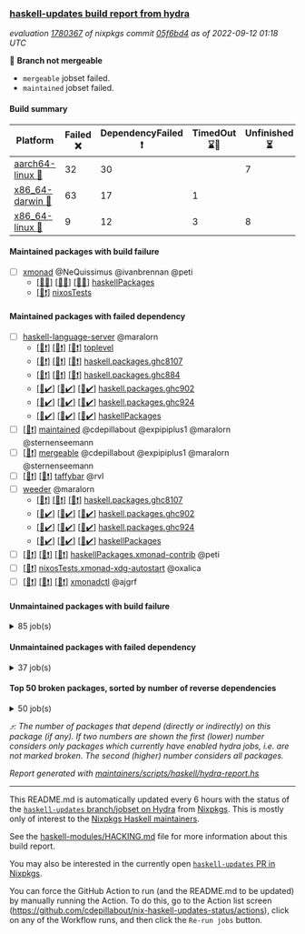 ### [haskell-updates build report from hydra](https://hydra.nixos.org/jobset/nixpkgs/haskell-updates)
*evaluation [1780367](https://hydra.nixos.org/eval/1780367) of nixpkgs commit [05f6bd4](https://github.com/NixOS/nixpkgs/commits/05f6bd4f6ce35018996c168b75aa3b6451fd792b) as of 2022-09-12 01:18 UTC*

:red_circle: **Branch not mergeable**
  * `mergeable` jobset failed.
  * `maintained` jobset failed.

#### Build summary

 | Platform | Failed :x: | DependencyFailed :heavy_exclamation_mark: | TimedOut :hourglass::no_entry_sign: | Unfinished :hourglass_flowing_sand: | Success :heavy_check_mark: | 
 | --- | --- | --- | --- | --- | --- | 
 | [aarch64-linux :iphone:](https://hydra.nixos.org/eval/1780367?filter=.aarch64-linux) | 32 | 30 |  | 7 | 6614 | 
 | [x86_64-darwin :apple:](https://hydra.nixos.org/eval/1780367?filter=.x86_64-darwin) | 63 | 17 | 1 |  | 6546 | 
 | [x86_64-linux :penguin:](https://hydra.nixos.org/eval/1780367?filter=.x86_64-linux) | 9 | 12 | 3 | 8 | 6695 | 
#### Maintained packages with build failure
- [ ] [xmonad](https://hydra.nixos.org/eval/1780367?filter=xmonad) @NeQuissimus @ivanbrennan @peti
  - [[:iphone::x:]](https://hydra.nixos.org/build/190082638) [[:apple::x:]](https://hydra.nixos.org/build/190084996) [[:penguin::x:]](https://hydra.nixos.org/build/190081828) [haskellPackages](https://hydra.nixos.org/eval/1780367?filter=haskellPackages.xmonad)
  -   [[:penguin::heavy_exclamation_mark:]](https://hydra.nixos.org/build/190085918) [nixosTests](https://hydra.nixos.org/eval/1780367?filter=nixosTests.xmonad)
#### Maintained packages with failed dependency
- [ ] [haskell-language-server](https://hydra.nixos.org/eval/1780367?filter=haskell-language-server) @maralorn
  - [[:iphone::heavy_exclamation_mark:]](https://hydra.nixos.org/build/190083227) [[:apple::heavy_exclamation_mark:]](https://hydra.nixos.org/build/190085943) [[:penguin::heavy_exclamation_mark:]](https://hydra.nixos.org/build/190084971) [toplevel](https://hydra.nixos.org/eval/1780367?filter=haskell-language-server)
  - [[:iphone::heavy_exclamation_mark:]](https://hydra.nixos.org/build/190080606) [[:apple::heavy_exclamation_mark:]](https://hydra.nixos.org/build/190081268) [[:penguin::heavy_exclamation_mark:]](https://hydra.nixos.org/build/190085640) [haskell.packages.ghc8107](https://hydra.nixos.org/eval/1780367?filter=haskell.packages.ghc8107.haskell-language-server)
  - [[:iphone::heavy_exclamation_mark:]](https://hydra.nixos.org/build/190081619) [[:apple::heavy_exclamation_mark:]](https://hydra.nixos.org/build/190080902) [[:penguin::heavy_exclamation_mark:]](https://hydra.nixos.org/build/190082868) [haskell.packages.ghc884](https://hydra.nixos.org/eval/1780367?filter=haskell.packages.ghc884.haskell-language-server)
  - [[:iphone::heavy_check_mark:]](https://hydra.nixos.org/build/190084643) [[:apple::heavy_check_mark:]](https://hydra.nixos.org/build/190080729) [[:penguin::heavy_check_mark:]](https://hydra.nixos.org/build/190081106) [haskell.packages.ghc902](https://hydra.nixos.org/eval/1780367?filter=haskell.packages.ghc902.haskell-language-server)
  - [[:iphone::heavy_check_mark:]](https://hydra.nixos.org/build/190080887) [[:apple::heavy_check_mark:]](https://hydra.nixos.org/build/190080875) [[:penguin::heavy_check_mark:]](https://hydra.nixos.org/build/190080869) [haskell.packages.ghc924](https://hydra.nixos.org/eval/1780367?filter=haskell.packages.ghc924.haskell-language-server)
  - [[:iphone::heavy_check_mark:]](https://hydra.nixos.org/build/190085470) [[:apple::heavy_check_mark:]](https://hydra.nixos.org/build/190082529) [[:penguin::heavy_check_mark:]](https://hydra.nixos.org/build/190083067) [haskellPackages](https://hydra.nixos.org/eval/1780367?filter=haskellPackages.haskell-language-server)
- [ ] [[:penguin::heavy_exclamation_mark:]](https://hydra.nixos.org/build/190111404) [maintained](https://hydra.nixos.org/eval/1780367?filter=maintained) @cdepillabout @expipiplus1 @maralorn @sternenseemann
- [ ] [[:penguin::heavy_exclamation_mark:]](https://hydra.nixos.org/build/190083823) [mergeable](https://hydra.nixos.org/eval/1780367?filter=mergeable) @cdepillabout @expipiplus1 @maralorn @sternenseemann
- [ ] [[:iphone::heavy_exclamation_mark:]](https://hydra.nixos.org/build/190082345) [[:penguin::heavy_exclamation_mark:]](https://hydra.nixos.org/build/190084068) [taffybar](https://hydra.nixos.org/eval/1780367?filter=taffybar) @rvl
- [ ] [weeder](https://hydra.nixos.org/eval/1780367?filter=weeder) @maralorn
  - [[:iphone::heavy_exclamation_mark:]](https://hydra.nixos.org/build/190082565) [[:apple::heavy_exclamation_mark:]](https://hydra.nixos.org/build/190083134) [[:penguin::heavy_exclamation_mark:]](https://hydra.nixos.org/build/190083742) [haskell.packages.ghc8107](https://hydra.nixos.org/eval/1780367?filter=haskell.packages.ghc8107.weeder)
  - [[:iphone::heavy_check_mark:]](https://hydra.nixos.org/build/190084287) [[:apple::heavy_check_mark:]](https://hydra.nixos.org/build/190082610) [[:penguin::heavy_check_mark:]](https://hydra.nixos.org/build/190085357) [haskell.packages.ghc902](https://hydra.nixos.org/eval/1780367?filter=haskell.packages.ghc902.weeder)
  - [[:iphone::heavy_check_mark:]](https://hydra.nixos.org/build/190081041) [[:apple::heavy_check_mark:]](https://hydra.nixos.org/build/190085457) [[:penguin::heavy_check_mark:]](https://hydra.nixos.org/build/190082103) [haskell.packages.ghc924](https://hydra.nixos.org/eval/1780367?filter=haskell.packages.ghc924.weeder)
  - [[:iphone::heavy_check_mark:]](https://hydra.nixos.org/build/190082929) [[:apple::heavy_check_mark:]](https://hydra.nixos.org/build/190083728) [[:penguin::heavy_check_mark:]](https://hydra.nixos.org/build/190085271) [haskellPackages](https://hydra.nixos.org/eval/1780367?filter=haskellPackages.weeder)
- [ ] [[:iphone::heavy_exclamation_mark:]](https://hydra.nixos.org/build/190081455) [[:apple::heavy_exclamation_mark:]](https://hydra.nixos.org/build/190083629) [[:penguin::heavy_exclamation_mark:]](https://hydra.nixos.org/build/190081873) [haskellPackages.xmonad-contrib](https://hydra.nixos.org/eval/1780367?filter=haskellPackages.xmonad-contrib) @peti
- [ ] [[:penguin::heavy_exclamation_mark:]](https://hydra.nixos.org/build/190082747) [nixosTests.xmonad-xdg-autostart](https://hydra.nixos.org/eval/1780367?filter=nixosTests.xmonad-xdg-autostart) @oxalica
- [ ] [[:iphone::heavy_exclamation_mark:]](https://hydra.nixos.org/build/190082986) [[:apple::heavy_exclamation_mark:]](https://hydra.nixos.org/build/190080622) [[:penguin::heavy_exclamation_mark:]](https://hydra.nixos.org/build/190085599) [xmonadctl](https://hydra.nixos.org/eval/1780367?filter=xmonadctl) @ajgrf
#### Unmaintained packages with build failure
<details><summary>85 job(s) </summary>

- [ ] [[:iphone::heavy_check_mark:]](https://hydra.nixos.org/build/188530859) [[:apple::x:]](https://hydra.nixos.org/build/188521739) [[:penguin::heavy_check_mark:]](https://hydra.nixos.org/build/188527609) [haskellPackages.di-core](https://hydra.nixos.org/eval/1780367?filter=haskellPackages.di-core)  :arrow_heading_up: 8 | 11
- [ ] [[:iphone::x:]](https://hydra.nixos.org/build/188962563) [[:apple::heavy_check_mark:]](https://hydra.nixos.org/build/188964356) [[:penguin::heavy_check_mark:]](https://hydra.nixos.org/build/188962864) [haskellPackages.OrderedBits](https://hydra.nixos.org/eval/1780367?filter=haskellPackages.OrderedBits)  :arrow_heading_up: 5 | 36
- [ ] [[:iphone::x:]](https://hydra.nixos.org/build/190085631) [[:apple::heavy_check_mark:]](https://hydra.nixos.org/build/190085789) [[:penguin::heavy_check_mark:]](https://hydra.nixos.org/build/190084299) [haskellPackages.hw-json-simd](https://hydra.nixos.org/eval/1780367?filter=haskellPackages.hw-json-simd)  :arrow_heading_up: 4 | 8
- [ ] [[:iphone::x:]](https://hydra.nixos.org/build/190085317) [[:apple::heavy_check_mark:]](https://hydra.nixos.org/build/190084761) [[:penguin::heavy_check_mark:]](https://hydra.nixos.org/build/190084472) [haskellPackages.hw-simd](https://hydra.nixos.org/eval/1780367?filter=haskellPackages.hw-simd)  :arrow_heading_up: 4 | 8
- [ ] [[:iphone::x:]](https://hydra.nixos.org/build/188523049) [[:apple::heavy_check_mark:]](https://hydra.nixos.org/build/188522389) [[:penguin::heavy_check_mark:]](https://hydra.nixos.org/build/188523927) [haskellPackages.long-double](https://hydra.nixos.org/eval/1780367?filter=haskellPackages.long-double)  :arrow_heading_up: 2 | 2
- [ ] [[:iphone::x:]](https://hydra.nixos.org/build/188960783) [[:apple::heavy_check_mark:]](https://hydra.nixos.org/build/188961265) [[:penguin::heavy_check_mark:]](https://hydra.nixos.org/build/188960973) [haskellPackages.quic](https://hydra.nixos.org/eval/1780367?filter=haskellPackages.quic)  :arrow_heading_up: 2 | 2
- [ ] [[:iphone::x:]](https://hydra.nixos.org/build/188527672) [[:apple::heavy_check_mark:]](https://hydra.nixos.org/build/188520903) [[:penguin::heavy_check_mark:]](https://hydra.nixos.org/build/188514085) [haskellPackages.freetype2](https://hydra.nixos.org/eval/1780367?filter=haskellPackages.freetype2)  :arrow_heading_up: 1 | 8
- [ ] [[:iphone::x:]](https://hydra.nixos.org/build/188523548) [[:apple::x:]](https://hydra.nixos.org/build/188518576) [[:penguin::heavy_check_mark:]](https://hydra.nixos.org/build/188529066) [haskellPackages.easytensor](https://hydra.nixos.org/eval/1780367?filter=haskellPackages.easytensor)  :arrow_heading_up: 1 | 1
- [ ] [[:iphone::x:]](https://hydra.nixos.org/build/188531074) [[:apple::heavy_check_mark:]](https://hydra.nixos.org/build/188524761) [[:penguin::heavy_check_mark:]](https://hydra.nixos.org/build/188516531) [haskellPackages.kazura-queue](https://hydra.nixos.org/eval/1780367?filter=haskellPackages.kazura-queue)  :arrow_heading_up: 1 | 1
- [ ] [[:iphone::x:]](https://hydra.nixos.org/build/188528592) [[:apple::heavy_check_mark:]](https://hydra.nixos.org/build/188525138) [[:penguin::heavy_check_mark:]](https://hydra.nixos.org/build/188527591) [haskellPackages.nlopt-haskell](https://hydra.nixos.org/eval/1780367?filter=haskellPackages.nlopt-haskell)  :arrow_heading_up: 1 | 1
- [ ] [[:iphone::heavy_check_mark:]](https://hydra.nixos.org/build/189652953) [[:apple::x:]](https://hydra.nixos.org/build/188522304) [[:penguin::heavy_check_mark:]](https://hydra.nixos.org/build/189653077) [haskellPackages.openal-ffi](https://hydra.nixos.org/eval/1780367?filter=haskellPackages.openal-ffi)  :arrow_heading_up: 1 | 1
- [ ] [[:iphone::x:]](https://hydra.nixos.org/build/188520063) [[:apple::heavy_check_mark:]](https://hydra.nixos.org/build/188520961) [[:penguin::heavy_check_mark:]](https://hydra.nixos.org/build/188517390) [haskellPackages.swisstable](https://hydra.nixos.org/eval/1780367?filter=haskellPackages.swisstable)  :arrow_heading_up: 1 | 1
- [ ] [[:iphone::x:]](https://hydra.nixos.org/build/188523030) [[:apple::heavy_check_mark:]](https://hydra.nixos.org/build/188525504) [[:penguin::heavy_check_mark:]](https://hydra.nixos.org/build/188522045) [haskellPackages.unicode-properties](https://hydra.nixos.org/eval/1780367?filter=haskellPackages.unicode-properties)  :arrow_heading_up: 1 | 1
- [ ] [[:iphone::x:]](https://hydra.nixos.org/build/188512508) [[:apple::heavy_check_mark:]](https://hydra.nixos.org/build/188528927) [[:penguin::heavy_check_mark:]](https://hydra.nixos.org/build/188526876) [haskellPackages.flatparse](https://hydra.nixos.org/eval/1780367?filter=haskellPackages.flatparse)  :arrow_heading_up: 0 | 14
- [ ] [[:iphone::heavy_check_mark:]](https://hydra.nixos.org/build/188523138) [[:apple::x:]](https://hydra.nixos.org/build/188521457) [[:penguin::heavy_check_mark:]](https://hydra.nixos.org/build/188516838) [haskellPackages.PyF](https://hydra.nixos.org/eval/1780367?filter=haskellPackages.PyF)  :arrow_heading_up: 0 | 4
- [ ] [[:iphone::heavy_check_mark:]](https://hydra.nixos.org/build/188520367) [[:apple::x:]](https://hydra.nixos.org/build/188526722) [[:penguin::heavy_check_mark:]](https://hydra.nixos.org/build/188517791) [haskellPackages.hmidi](https://hydra.nixos.org/eval/1780367?filter=haskellPackages.hmidi)  :arrow_heading_up: 0 | 4
- [ ] [[:iphone::heavy_check_mark:]](https://hydra.nixos.org/build/190082931) [[:apple::x:]](https://hydra.nixos.org/build/190080935) [[:penguin::heavy_check_mark:]](https://hydra.nixos.org/build/190083729) [haskellPackages.posix-socket](https://hydra.nixos.org/eval/1780367?filter=haskellPackages.posix-socket)  :arrow_heading_up: 0 | 2
- [ ] [[:iphone::heavy_check_mark:]](https://hydra.nixos.org/build/190082964) [[:apple::x:]](https://hydra.nixos.org/build/190081882) [[:penguin::heavy_check_mark:]](https://hydra.nixos.org/build/190084758) [haskellPackages.gi-gdkx11](https://hydra.nixos.org/eval/1780367?filter=haskellPackages.gi-gdkx11)  :arrow_heading_up: 0 | 1
- [ ] [[:iphone::heavy_check_mark:]](https://hydra.nixos.org/build/188519811) [[:apple::x:]](https://hydra.nixos.org/build/188517061) [[:penguin::heavy_check_mark:]](https://hydra.nixos.org/build/188528479) [haskellPackages.hamid](https://hydra.nixos.org/eval/1780367?filter=haskellPackages.hamid)  :arrow_heading_up: 0 | 1
- [ ] [[:iphone::heavy_check_mark:]](https://hydra.nixos.org/build/188523835) [[:apple::x:]](https://hydra.nixos.org/build/188519499) [[:penguin::heavy_check_mark:]](https://hydra.nixos.org/build/188515284) [haskellPackages.hmatrix-morpheus](https://hydra.nixos.org/eval/1780367?filter=haskellPackages.hmatrix-morpheus)  :arrow_heading_up: 0 | 1
- [ ] [[:iphone::heavy_check_mark:]](https://hydra.nixos.org/build/188524996) [[:apple::x:]](https://hydra.nixos.org/build/188516402) [[:penguin::heavy_check_mark:]](https://hydra.nixos.org/build/188520922) [haskellPackages.huckleberry](https://hydra.nixos.org/eval/1780367?filter=haskellPackages.huckleberry)  :arrow_heading_up: 0 | 1
- [ ] [[:iphone::x:]](https://hydra.nixos.org/build/188530753) [[:apple::heavy_check_mark:]](https://hydra.nixos.org/build/188520657) [[:penguin::heavy_check_mark:]](https://hydra.nixos.org/build/188523953) [haskellPackages.picosat](https://hydra.nixos.org/eval/1780367?filter=haskellPackages.picosat)  :arrow_heading_up: 0 | 1
- [ ] [[:iphone::heavy_check_mark:]](https://hydra.nixos.org/build/188521691) [[:apple::x:]](https://hydra.nixos.org/build/188522709) [[:penguin::heavy_check_mark:]](https://hydra.nixos.org/build/188512967) [haskellPackages.select](https://hydra.nixos.org/eval/1780367?filter=haskellPackages.select)  :arrow_heading_up: 0 | 1
- [ ] [[:iphone::heavy_check_mark:]](https://hydra.nixos.org/build/188515108) [[:apple::x:]](https://hydra.nixos.org/build/188515357) [[:penguin::heavy_check_mark:]](https://hydra.nixos.org/build/188531668) [haskellPackages.sysinfo](https://hydra.nixos.org/eval/1780367?filter=haskellPackages.sysinfo)  :arrow_heading_up: 0 | 1
- [ ] [[:iphone::heavy_check_mark:]](https://hydra.nixos.org/build/188519616) [[:apple::x:]](https://hydra.nixos.org/build/188512644) [[:penguin::heavy_check_mark:]](https://hydra.nixos.org/build/188528160) [haskellPackages.FractalArt](https://hydra.nixos.org/eval/1780367?filter=haskellPackages.FractalArt) 
- [ ] [[:iphone::x:]](https://hydra.nixos.org/build/188511577) [[:apple::heavy_check_mark:]](https://hydra.nixos.org/build/188512377) [[:penguin::heavy_check_mark:]](https://hydra.nixos.org/build/188522781) [haskellPackages.HsASA](https://hydra.nixos.org/eval/1780367?filter=haskellPackages.HsASA) 
- [ ] [[:iphone::x:]](https://hydra.nixos.org/build/190086074) [[:apple::x:]](https://hydra.nixos.org/build/190085516) [[:penguin::x:]](https://hydra.nixos.org/build/190081367) [haskellPackages.bidirectional-instances](https://hydra.nixos.org/eval/1780367?filter=haskellPackages.bidirectional-instances) 
- [ ] [[:iphone::heavy_check_mark:]](https://hydra.nixos.org/build/188519407) [[:apple::x:]](https://hydra.nixos.org/build/188526065) [[:penguin::heavy_check_mark:]](https://hydra.nixos.org/build/188529644) [haskellPackages.chiphunk](https://hydra.nixos.org/eval/1780367?filter=haskellPackages.chiphunk) 
- [ ] [[:iphone::x:]](https://hydra.nixos.org/build/190082658) [[:apple::x:]](https://hydra.nixos.org/build/190081198) [[:penguin::x:]](https://hydra.nixos.org/build/190083240) [haskellPackages.cicero-api](https://hydra.nixos.org/eval/1780367?filter=haskellPackages.cicero-api) 
- [ ] [[:iphone::x:]](https://hydra.nixos.org/build/188960211) [[:apple::heavy_check_mark:]](https://hydra.nixos.org/build/188964316) [[:penguin::heavy_check_mark:]](https://hydra.nixos.org/build/188963787) [haskellPackages.comfort-fftw](https://hydra.nixos.org/eval/1780367?filter=haskellPackages.comfort-fftw) 
- [ ] [[:iphone::heavy_check_mark:]](https://hydra.nixos.org/build/188529151) [[:apple::x:]](https://hydra.nixos.org/build/188514463) [[:penguin::heavy_check_mark:]](https://hydra.nixos.org/build/188513078) [haskellPackages.diskhash](https://hydra.nixos.org/eval/1780367?filter=haskellPackages.diskhash) 
- [ ] [elm2nix](https://hydra.nixos.org/eval/1780367?filter=elm2nix) 
  - [[:iphone::x:]](https://hydra.nixos.org/build/190084654) [[:apple::x:]](https://hydra.nixos.org/build/190081223) [[:penguin::x:]](https://hydra.nixos.org/build/190081856) [toplevel](https://hydra.nixos.org/eval/1780367?filter=elm2nix)
  - [[:iphone::x:]](https://hydra.nixos.org/build/190080708) [[:apple::x:]](https://hydra.nixos.org/build/190083251) [[:penguin::x:]](https://hydra.nixos.org/build/190086025) [haskellPackages](https://hydra.nixos.org/eval/1780367?filter=haskellPackages.elm2nix)
- [ ] [[:iphone::heavy_check_mark:]](https://hydra.nixos.org/build/188520596) [[:apple::x:]](https://hydra.nixos.org/build/188530234) [[:penguin::heavy_check_mark:]](https://hydra.nixos.org/build/188530222) [haskellPackages.env-extra](https://hydra.nixos.org/eval/1780367?filter=haskellPackages.env-extra) 
- [ ] [[:iphone::heavy_check_mark:]](https://hydra.nixos.org/build/190085238) [[:apple::x:]](https://hydra.nixos.org/build/190082582) [[:penguin::heavy_check_mark:]](https://hydra.nixos.org/build/190081685) [haskellPackages.epub-tools](https://hydra.nixos.org/eval/1780367?filter=haskellPackages.epub-tools) 
- [ ] [[:iphone::heavy_check_mark:]](https://hydra.nixos.org/build/188528735) [[:apple::x:]](https://hydra.nixos.org/build/188525564) [[:penguin::heavy_check_mark:]](https://hydra.nixos.org/build/188530814) [haskellPackages.fudgets](https://hydra.nixos.org/eval/1780367?filter=haskellPackages.fudgets) 
- [ ] [[:iphone::heavy_check_mark:]](https://hydra.nixos.org/build/188511826) [[:apple::x:]](https://hydra.nixos.org/build/188538485) [[:penguin::heavy_check_mark:]](https://hydra.nixos.org/build/188524997) [haskellPackages.gerrit](https://hydra.nixos.org/eval/1780367?filter=haskellPackages.gerrit) 
- [ ] [[:iphone::heavy_check_mark:]](https://hydra.nixos.org/build/188516893) [[:apple::x:]](https://hydra.nixos.org/build/188531434) [[:penguin::heavy_check_mark:]](https://hydra.nixos.org/build/188517411) [haskellPackages.ghc-gc-hook](https://hydra.nixos.org/eval/1780367?filter=haskellPackages.ghc-gc-hook) 
- [ ] [[:apple::x:]](https://hydra.nixos.org/build/190082325) [haskellPackages.gi-gtkosxapplication](https://hydra.nixos.org/eval/1780367?filter=haskellPackages.gi-gtkosxapplication) 
- [ ] [[:iphone::x:]](https://hydra.nixos.org/build/189653126) [[:penguin::heavy_check_mark:]](https://hydra.nixos.org/build/189653139) [haskellPackages.gnome-keyring](https://hydra.nixos.org/eval/1780367?filter=haskellPackages.gnome-keyring) 
- [ ] [[:apple::x:]](https://hydra.nixos.org/build/188529237) [haskellPackages.gtk-mac-integration](https://hydra.nixos.org/eval/1780367?filter=haskellPackages.gtk-mac-integration) 
- [ ] [[:iphone::heavy_check_mark:]](https://hydra.nixos.org/build/189653138) [[:apple::x:]](https://hydra.nixos.org/build/188531305) [[:penguin::heavy_check_mark:]](https://hydra.nixos.org/build/189653224) [haskellPackages.gtk-traymanager](https://hydra.nixos.org/eval/1780367?filter=haskellPackages.gtk-traymanager) 
- [ ] [[:apple::x:]](https://hydra.nixos.org/build/188517753) [haskellPackages.gtk3-mac-integration](https://hydra.nixos.org/eval/1780367?filter=haskellPackages.gtk3-mac-integration) 
- [ ] [[:iphone::heavy_check_mark:]](https://hydra.nixos.org/build/188512443) [[:apple::x:]](https://hydra.nixos.org/build/188517720) [[:penguin::heavy_check_mark:]](https://hydra.nixos.org/build/188525767) [haskellPackages.hid](https://hydra.nixos.org/eval/1780367?filter=haskellPackages.hid) 
- [ ] [[:iphone::heavy_check_mark:]](https://hydra.nixos.org/build/190084257) [[:apple::x:]](https://hydra.nixos.org/build/190081865) [[:penguin::heavy_check_mark:]](https://hydra.nixos.org/build/190085080) [haskellPackages.highlight](https://hydra.nixos.org/eval/1780367?filter=haskellPackages.highlight) 
- [ ] [[:iphone::heavy_check_mark:]](https://hydra.nixos.org/build/190081308) [[:apple::x:]](https://hydra.nixos.org/build/190081847) [[:penguin::heavy_check_mark:]](https://hydra.nixos.org/build/190085199) [haskellPackages.hinotify-conduit](https://hydra.nixos.org/eval/1780367?filter=haskellPackages.hinotify-conduit) 
- [ ] [[:iphone::heavy_check_mark:]](https://hydra.nixos.org/build/188524045) [[:apple::x:]](https://hydra.nixos.org/build/188516565) [[:penguin::heavy_check_mark:]](https://hydra.nixos.org/build/188529540) [haskellPackages.hsshellscript](https://hydra.nixos.org/eval/1780367?filter=haskellPackages.hsshellscript) 
- [ ] [[:iphone::heavy_check_mark:]](https://hydra.nixos.org/build/188526801) [[:apple::x:]](https://hydra.nixos.org/build/188521095) [[:penguin::heavy_check_mark:]](https://hydra.nixos.org/build/188511691) [haskellPackages.hssourceinfo](https://hydra.nixos.org/eval/1780367?filter=haskellPackages.hssourceinfo) 
- [ ] [[:iphone::x:]](https://hydra.nixos.org/build/188530542) [[:apple::heavy_check_mark:]](https://hydra.nixos.org/build/188511545) [[:penguin::heavy_check_mark:]](https://hydra.nixos.org/build/188529424) [haskellPackages.immortal-queue](https://hydra.nixos.org/eval/1780367?filter=haskellPackages.immortal-queue) 
- [ ] [[:iphone::heavy_check_mark:]](https://hydra.nixos.org/build/188519108) [[:apple::x:]](https://hydra.nixos.org/build/188530624) [[:penguin::heavy_check_mark:]](https://hydra.nixos.org/build/188527026) [haskellPackages.interprocess](https://hydra.nixos.org/eval/1780367?filter=haskellPackages.interprocess) 
- [ ] [[:iphone::heavy_check_mark:]](https://hydra.nixos.org/build/189653284) [[:apple::x:]](https://hydra.nixos.org/build/188959996) [[:penguin::heavy_check_mark:]](https://hydra.nixos.org/build/189653083) [haskellPackages.intricacy](https://hydra.nixos.org/eval/1780367?filter=haskellPackages.intricacy) 
- [ ] [[:iphone::heavy_check_mark:]](https://hydra.nixos.org/build/190085603) [[:apple::x:]](https://hydra.nixos.org/build/190081675) [[:penguin::heavy_check_mark:]](https://hydra.nixos.org/build/190085156) [haskellPackages.ipcvar](https://hydra.nixos.org/eval/1780367?filter=haskellPackages.ipcvar) 
- [ ] [[:iphone::x:]](https://hydra.nixos.org/build/190085124) [[:apple::heavy_check_mark:]](https://hydra.nixos.org/build/190084048) [[:penguin::heavy_check_mark:]](https://hydra.nixos.org/build/190080726) [haskellPackages.jammittools](https://hydra.nixos.org/eval/1780367?filter=haskellPackages.jammittools) 
- [ ] [[:apple::x:]](https://hydra.nixos.org/build/188512197) [haskellPackages.kqueue](https://hydra.nixos.org/eval/1780367?filter=haskellPackages.kqueue) 
- [ ] [[:iphone::heavy_check_mark:]](https://hydra.nixos.org/build/188523906) [[:apple::x:]](https://hydra.nixos.org/build/188529931) [[:penguin::heavy_check_mark:]](https://hydra.nixos.org/build/188531110) [haskellPackages.linux-framebuffer](https://hydra.nixos.org/eval/1780367?filter=haskellPackages.linux-framebuffer) 
- [ ] [[:iphone::x:]](https://hydra.nixos.org/build/190085452) [[:apple::x:]](https://hydra.nixos.org/build/190080817) [[:penguin::x:]](https://hydra.nixos.org/build/190085884) [haskellPackages.loc-test](https://hydra.nixos.org/eval/1780367?filter=haskellPackages.loc-test) 
- [ ] [[:iphone::heavy_check_mark:]](https://hydra.nixos.org/build/190081570) [[:apple::x:]](https://hydra.nixos.org/build/190082024) [[:penguin::heavy_check_mark:]](https://hydra.nixos.org/build/190084934) [haskellPackages.mediawiki2latex](https://hydra.nixos.org/eval/1780367?filter=haskellPackages.mediawiki2latex) 
- [ ] [[:iphone::heavy_check_mark:]](https://hydra.nixos.org/build/188531283) [[:apple::x:]](https://hydra.nixos.org/build/188531433) [[:penguin::heavy_check_mark:]](https://hydra.nixos.org/build/188526336) [haskellPackages.memfd](https://hydra.nixos.org/eval/1780367?filter=haskellPackages.memfd) 
- [ ] [[:iphone::heavy_check_mark:]](https://hydra.nixos.org/build/188513101) [[:apple::x:]](https://hydra.nixos.org/build/188515231) [[:penguin::heavy_check_mark:]](https://hydra.nixos.org/build/188522896) [haskellPackages.mercury-api](https://hydra.nixos.org/eval/1780367?filter=haskellPackages.mercury-api) 
- [ ] [[:iphone::x:]](https://hydra.nixos.org/build/188513900) [[:apple::heavy_check_mark:]](https://hydra.nixos.org/build/188525860) [[:penguin::heavy_check_mark:]](https://hydra.nixos.org/build/188518443) [haskellPackages.mock-time](https://hydra.nixos.org/eval/1780367?filter=haskellPackages.mock-time) 
- [ ] [[:iphone::heavy_check_mark:]](https://hydra.nixos.org/build/188523988) [[:apple::x:]](https://hydra.nixos.org/build/188522684) [[:penguin::heavy_check_mark:]](https://hydra.nixos.org/build/188524975) [haskellPackages.nano-cryptr](https://hydra.nixos.org/eval/1780367?filter=haskellPackages.nano-cryptr) 
- [ ] [[:iphone::x:]](https://hydra.nixos.org/build/190083899) [[:apple::x:]](https://hydra.nixos.org/build/190081957) [[:penguin::x:]](https://hydra.nixos.org/build/190082678) [haskellPackages.panfiguration](https://hydra.nixos.org/eval/1780367?filter=haskellPackages.panfiguration) 
- [ ] [[:iphone::heavy_check_mark:]](https://hydra.nixos.org/build/190080786) [[:apple::x:]](https://hydra.nixos.org/build/190084535) [[:penguin::heavy_check_mark:]](https://hydra.nixos.org/build/190083321) [haskellPackages.persistent-pagination](https://hydra.nixos.org/eval/1780367?filter=haskellPackages.persistent-pagination) 
- [ ] [[:iphone::heavy_check_mark:]](https://hydra.nixos.org/build/190081772) [[:apple::x:]](https://hydra.nixos.org/build/190082227) [[:penguin::heavy_check_mark:]](https://hydra.nixos.org/build/190083062) [haskellPackages.phatsort](https://hydra.nixos.org/eval/1780367?filter=haskellPackages.phatsort) 
- [ ] [[:iphone::heavy_check_mark:]](https://hydra.nixos.org/build/190082982) [[:apple::x:]](https://hydra.nixos.org/build/190084716) [[:penguin::heavy_check_mark:]](https://hydra.nixos.org/build/190081345) [haskellPackages.ping-wrapper](https://hydra.nixos.org/eval/1780367?filter=haskellPackages.ping-wrapper) 
- [ ] [[:iphone::x:]](https://hydra.nixos.org/build/188514359) [[:apple::heavy_check_mark:]](https://hydra.nixos.org/build/188528379) [[:penguin::heavy_check_mark:]](https://hydra.nixos.org/build/188520335) [haskellPackages.plex](https://hydra.nixos.org/eval/1780367?filter=haskellPackages.plex) 
- [ ] [[:iphone::heavy_check_mark:]](https://hydra.nixos.org/build/188512769) [[:apple::x:]](https://hydra.nixos.org/build/188525041) [[:penguin::heavy_check_mark:]](https://hydra.nixos.org/build/188526813) [haskellPackages.posix-timer](https://hydra.nixos.org/eval/1780367?filter=haskellPackages.posix-timer) 
- [ ] [[:iphone::heavy_check_mark:]](https://hydra.nixos.org/build/190080457) [[:apple::x:]](https://hydra.nixos.org/build/190084958) [[:penguin::heavy_check_mark:]](https://hydra.nixos.org/build/190083236) [haskellPackages.procex](https://hydra.nixos.org/eval/1780367?filter=haskellPackages.procex) 
- [ ] [[:iphone::heavy_check_mark:]](https://hydra.nixos.org/build/188522826) [[:apple::x:]](https://hydra.nixos.org/build/188520589) [[:penguin::heavy_check_mark:]](https://hydra.nixos.org/build/188527009) [haskellPackages.pthread](https://hydra.nixos.org/eval/1780367?filter=haskellPackages.pthread) 
- [ ] [[:iphone::x:]](https://hydra.nixos.org/build/188519827) [[:apple::heavy_check_mark:]](https://hydra.nixos.org/build/188523622) [[:penguin::heavy_check_mark:]](https://hydra.nixos.org/build/188515845) [haskellPackages.risc386](https://hydra.nixos.org/eval/1780367?filter=haskellPackages.risc386) 
- [ ] [[:iphone::heavy_check_mark:]](https://hydra.nixos.org/build/189653251) [[:apple::x:]](https://hydra.nixos.org/build/188528650) [[:penguin::heavy_check_mark:]](https://hydra.nixos.org/build/189653019) [haskellPackages.sfml-audio](https://hydra.nixos.org/eval/1780367?filter=haskellPackages.sfml-audio) 
- [ ] [[:iphone::heavy_check_mark:]](https://hydra.nixos.org/build/188527786) [[:apple::x:]](https://hydra.nixos.org/build/188521833) [[:penguin::heavy_check_mark:]](https://hydra.nixos.org/build/188525359) [haskellPackages.shared-memory](https://hydra.nixos.org/eval/1780367?filter=haskellPackages.shared-memory) 
- [ ] [[:iphone::x:]](https://hydra.nixos.org/build/190083376) [[:apple::x:]](https://hydra.nixos.org/build/190084613) [[:penguin::x:]](https://hydra.nixos.org/build/190084659) [haskellPackages.significant-figures](https://hydra.nixos.org/eval/1780367?filter=haskellPackages.significant-figures) 
- [ ] [[:iphone::heavy_check_mark:]](https://hydra.nixos.org/build/190081328) [[:apple::x:]](https://hydra.nixos.org/build/190084138) [[:penguin::hourglass::no_entry_sign:]](https://hydra.nixos.org/build/190084113) [haskellPackages.skews](https://hydra.nixos.org/eval/1780367?filter=haskellPackages.skews) 
- [ ] [[:iphone::x:]](https://hydra.nixos.org/build/188516395) [[:apple::x:]](https://hydra.nixos.org/build/188531377) [[:penguin::heavy_check_mark:]](https://hydra.nixos.org/build/188517761) [haskellPackages.slugify](https://hydra.nixos.org/eval/1780367?filter=haskellPackages.slugify) 
- [ ] [[:iphone::heavy_check_mark:]](https://hydra.nixos.org/build/190081915) [[:apple::x:]](https://hydra.nixos.org/build/190082661) [[:penguin::heavy_check_mark:]](https://hydra.nixos.org/build/190082648) [haskellPackages.streamly-lmdb](https://hydra.nixos.org/eval/1780367?filter=haskellPackages.streamly-lmdb) 
- [ ] [[:iphone::heavy_check_mark:]](https://hydra.nixos.org/build/190085350) [[:apple::x:]](https://hydra.nixos.org/build/190083757) [[:penguin::heavy_check_mark:]](https://hydra.nixos.org/build/190083711) [haskellPackages.tailfile-hinotify](https://hydra.nixos.org/eval/1780367?filter=haskellPackages.tailfile-hinotify) 
- [ ] [[:iphone::x:]](https://hydra.nixos.org/build/188517638) [[:apple::heavy_check_mark:]](https://hydra.nixos.org/build/188528490) [[:penguin::heavy_check_mark:]](https://hydra.nixos.org/build/188520821) [haskellPackages.wiringPi](https://hydra.nixos.org/eval/1780367?filter=haskellPackages.wiringPi) 
- [ ] [[:iphone::heavy_check_mark:]](https://hydra.nixos.org/build/188523722) [[:apple::x:]](https://hydra.nixos.org/build/188512535) [[:penguin::heavy_check_mark:]](https://hydra.nixos.org/build/188527900) [haskellPackages.xmonad-utils](https://hydra.nixos.org/eval/1780367?filter=haskellPackages.xmonad-utils) 
- [ ] [[:iphone::x:]](https://hydra.nixos.org/build/190082439) [[:apple::x:]](https://hydra.nixos.org/build/190084268) [[:penguin::x:]](https://hydra.nixos.org/build/190084343) [haskellPackages.xstatic-th](https://hydra.nixos.org/eval/1780367?filter=haskellPackages.xstatic-th) 
- [ ] [[:iphone::x:]](https://hydra.nixos.org/build/190081363) [[:apple::x:]](https://hydra.nixos.org/build/190083118) [[:penguin::x:]](https://hydra.nixos.org/build/190081857) [haskellPackages.yarl](https://hydra.nixos.org/eval/1780367?filter=haskellPackages.yarl) 
- [ ] [[:iphone::heavy_check_mark:]](https://hydra.nixos.org/build/188516557) [[:apple::x:]](https://hydra.nixos.org/build/188519091) [[:penguin::heavy_check_mark:]](https://hydra.nixos.org/build/188531013) [haskellPackages.yoga](https://hydra.nixos.org/eval/1780367?filter=haskellPackages.yoga) 
- [ ] [[:iphone::heavy_check_mark:]](https://hydra.nixos.org/build/188519734) [[:apple::x:]](https://hydra.nixos.org/build/188521038) [[:penguin::heavy_check_mark:]](https://hydra.nixos.org/build/188527433) [haskellPackages.zot](https://hydra.nixos.org/eval/1780367?filter=haskellPackages.zot) 
- [ ] [[:iphone::heavy_check_mark:]](https://hydra.nixos.org/build/188515567) [[:apple::x:]](https://hydra.nixos.org/build/188529023) [[:penguin::heavy_check_mark:]](https://hydra.nixos.org/build/188514008) [haskellPackages.zxcvbn-c](https://hydra.nixos.org/eval/1780367?filter=haskellPackages.zxcvbn-c) 
</details>

#### Unmaintained packages with failed dependency
<details><summary>37 job(s) </summary>

- [ ] [[:iphone::heavy_check_mark:]](https://hydra.nixos.org/build/188524178) [[:apple::heavy_exclamation_mark:]](https://hydra.nixos.org/build/188528505) [[:penguin::heavy_check_mark:]](https://hydra.nixos.org/build/188513467) [haskellPackages.di-handle](https://hydra.nixos.org/eval/1780367?filter=haskellPackages.di-handle)  :arrow_heading_up: 6 | 9
- [ ] [[:iphone::heavy_check_mark:]](https://hydra.nixos.org/build/190080991) [[:apple::heavy_exclamation_mark:]](https://hydra.nixos.org/build/190083070) [[:penguin::heavy_check_mark:]](https://hydra.nixos.org/build/190082488) [haskellPackages.di-monad](https://hydra.nixos.org/eval/1780367?filter=haskellPackages.di-monad)  :arrow_heading_up: 6 | 9
- [ ] [[:iphone::heavy_check_mark:]](https://hydra.nixos.org/build/190084433) [[:apple::heavy_exclamation_mark:]](https://hydra.nixos.org/build/190082524) [[:penguin::heavy_check_mark:]](https://hydra.nixos.org/build/190084570) [haskellPackages.di-df1](https://hydra.nixos.org/eval/1780367?filter=haskellPackages.di-df1)  :arrow_heading_up: 5 | 8
- [ ] [[:iphone::heavy_exclamation_mark:]](https://hydra.nixos.org/build/190082330) [[:apple::heavy_check_mark:]](https://hydra.nixos.org/build/190084638) [[:penguin::heavy_check_mark:]](https://hydra.nixos.org/build/190083983) [haskellPackages.PrimitiveArray](https://hydra.nixos.org/eval/1780367?filter=haskellPackages.PrimitiveArray)  :arrow_heading_up: 4 | 35
- [ ] [[:iphone::heavy_exclamation_mark:]](https://hydra.nixos.org/build/190082116) [[:apple::heavy_check_mark:]](https://hydra.nixos.org/build/190080922) [[:penguin::heavy_check_mark:]](https://hydra.nixos.org/build/190084511) [haskellPackages.BiobaseTypes](https://hydra.nixos.org/eval/1780367?filter=haskellPackages.BiobaseTypes)  :arrow_heading_up: 3 | 21
- [ ] [[:iphone::heavy_exclamation_mark:]](https://hydra.nixos.org/build/190082879) [[:apple::heavy_check_mark:]](https://hydra.nixos.org/build/190082349) [[:penguin::heavy_check_mark:]](https://hydra.nixos.org/build/190086047) [haskellPackages.hw-json-standard-cursor](https://hydra.nixos.org/eval/1780367?filter=haskellPackages.hw-json-standard-cursor)  :arrow_heading_up: 2 | 6
- [ ] [[:iphone::heavy_exclamation_mark:]](https://hydra.nixos.org/build/190083174) [[:apple::heavy_check_mark:]](https://hydra.nixos.org/build/190084617) [[:penguin::heavy_check_mark:]](https://hydra.nixos.org/build/190085969) [haskellPackages.hw-json-simple-cursor](https://hydra.nixos.org/eval/1780367?filter=haskellPackages.hw-json-simple-cursor)  :arrow_heading_up: 2 | 4
- [ ] [[:iphone::heavy_exclamation_mark:]](https://hydra.nixos.org/build/190082701) [[:apple::heavy_check_mark:]](https://hydra.nixos.org/build/190082087) [[:penguin::heavy_check_mark:]](https://hydra.nixos.org/build/190083271) [haskellPackages.BiobaseENA](https://hydra.nixos.org/eval/1780367?filter=haskellPackages.BiobaseENA)  :arrow_heading_up: 1 | 18
- [ ] [[:iphone::heavy_check_mark:]](https://hydra.nixos.org/build/190085838) [[:apple::heavy_exclamation_mark:]](https://hydra.nixos.org/build/190085746) [[:penguin::heavy_check_mark:]](https://hydra.nixos.org/build/190086123) [haskellPackages.di-polysemy](https://hydra.nixos.org/eval/1780367?filter=haskellPackages.di-polysemy)  :arrow_heading_up: 1 | 4
- [ ] [[:iphone::heavy_exclamation_mark:]](https://hydra.nixos.org/build/190082508) [[:apple::heavy_check_mark:]](https://hydra.nixos.org/build/190084689) [[:penguin::heavy_check_mark:]](https://hydra.nixos.org/build/190084090) [haskellPackages.hw-json](https://hydra.nixos.org/eval/1780367?filter=haskellPackages.hw-json)  :arrow_heading_up: 1 | 3
- [ ] [[:iphone::heavy_exclamation_mark:]](https://hydra.nixos.org/build/190082818) [[:apple::heavy_check_mark:]](https://hydra.nixos.org/build/190082332) [[:penguin::heavy_check_mark:]](https://hydra.nixos.org/build/190081398) [haskellPackages.http3](https://hydra.nixos.org/eval/1780367?filter=haskellPackages.http3)  :arrow_heading_up: 1 | 1
- [ ] [[:iphone::heavy_check_mark:]](https://hydra.nixos.org/build/190081046) [[:apple::heavy_exclamation_mark:]](https://hydra.nixos.org/build/190085527) [[:penguin::heavy_check_mark:]](https://hydra.nixos.org/build/190085566) [haskellPackages.moto](https://hydra.nixos.org/eval/1780367?filter=haskellPackages.moto)  :arrow_heading_up: 1 | 1
- [ ] [[:iphone::heavy_check_mark:]](https://hydra.nixos.org/build/190080545) [[:apple::heavy_exclamation_mark:]](https://hydra.nixos.org/build/190082698) [[:penguin::hourglass::no_entry_sign:]](https://hydra.nixos.org/build/190081916) [haskellPackages.wss-client](https://hydra.nixos.org/eval/1780367?filter=haskellPackages.wss-client)  :arrow_heading_up: 1 | 1
- [ ] [[:iphone::heavy_exclamation_mark:]](https://hydra.nixos.org/build/190082305) [[:apple::heavy_check_mark:]](https://hydra.nixos.org/build/190084101) [[:penguin::heavy_check_mark:]](https://hydra.nixos.org/build/190080747) [haskellPackages.BiobaseXNA](https://hydra.nixos.org/eval/1780367?filter=haskellPackages.BiobaseXNA)  :arrow_heading_up: 0 | 17
- [ ] [[:iphone::heavy_exclamation_mark:]](https://hydra.nixos.org/build/190085488) [[:apple::heavy_check_mark:]](https://hydra.nixos.org/build/190081822) [[:penguin::heavy_check_mark:]](https://hydra.nixos.org/build/190083575) [haskellPackages.BiobaseFasta](https://hydra.nixos.org/eval/1780367?filter=haskellPackages.BiobaseFasta)  :arrow_heading_up: 0 | 3
- [ ] [[:iphone::heavy_exclamation_mark:]](https://hydra.nixos.org/build/190085711) [[:apple::heavy_check_mark:]](https://hydra.nixos.org/build/190085376) [[:penguin::heavy_check_mark:]](https://hydra.nixos.org/build/190084875) [haskellPackages.hw-dsv](https://hydra.nixos.org/eval/1780367?filter=haskellPackages.hw-dsv)  :arrow_heading_up: 0 | 3
- [ ] [[:iphone::heavy_check_mark:]](https://hydra.nixos.org/build/190085876) [[:apple::heavy_exclamation_mark:]](https://hydra.nixos.org/build/190081156) [[:penguin::heavy_check_mark:]](https://hydra.nixos.org/build/190082176) [haskellPackages.di](https://hydra.nixos.org/eval/1780367?filter=haskellPackages.di)  :arrow_heading_up: 0 | 2
- [ ] [[:iphone::heavy_exclamation_mark:]](https://hydra.nixos.org/build/190081920) [[:apple::heavy_check_mark:]](https://hydra.nixos.org/build/190084544) [[:penguin::heavy_check_mark:]](https://hydra.nixos.org/build/190082441) [haskellPackages.hw-json-lens](https://hydra.nixos.org/eval/1780367?filter=haskellPackages.hw-json-lens)  :arrow_heading_up: 0 | 1
- [ ] [[:iphone::heavy_exclamation_mark:]](https://hydra.nixos.org/build/190082724) [[:apple::heavy_exclamation_mark:]](https://hydra.nixos.org/build/190082029) [[:penguin::heavy_exclamation_mark:]](https://hydra.nixos.org/build/190084769) [haskellPackages.DescriptiveKeys](https://hydra.nixos.org/eval/1780367?filter=haskellPackages.DescriptiveKeys) 
- [ ] [[:iphone::heavy_exclamation_mark:]](https://hydra.nixos.org/build/188962492) [[:apple::heavy_check_mark:]](https://hydra.nixos.org/build/188964195) [[:penguin::heavy_check_mark:]](https://hydra.nixos.org/build/188963460) [haskellPackages.align-audio](https://hydra.nixos.org/eval/1780367?filter=haskellPackages.align-audio) 
- [ ] [[:iphone::heavy_exclamation_mark:]](https://hydra.nixos.org/build/188524935) [[:apple::heavy_exclamation_mark:]](https://hydra.nixos.org/build/188515211) [[:penguin::heavy_check_mark:]](https://hydra.nixos.org/build/188518061) [haskellPackages.easytensor-vulkan](https://hydra.nixos.org/eval/1780367?filter=haskellPackages.easytensor-vulkan) 
- [ ] [[:iphone::heavy_exclamation_mark:]](https://hydra.nixos.org/build/188512821) [[:apple::heavy_check_mark:]](https://hydra.nixos.org/build/188528322) [[:penguin::heavy_check_mark:]](https://hydra.nixos.org/build/188519411) [haskellPackages.harfbuzz-pure](https://hydra.nixos.org/eval/1780367?filter=haskellPackages.harfbuzz-pure) 
- [ ] [[:iphone::heavy_exclamation_mark:]](https://hydra.nixos.org/build/188527331) [[:apple::heavy_check_mark:]](https://hydra.nixos.org/build/188526648) [[:penguin::heavy_check_mark:]](https://hydra.nixos.org/build/188522681) [haskellPackages.hmatrix-nlopt](https://hydra.nixos.org/eval/1780367?filter=haskellPackages.hmatrix-nlopt) 
- [ ] [[:iphone::heavy_exclamation_mark:]](https://hydra.nixos.org/build/188528149) [[:apple::heavy_check_mark:]](https://hydra.nixos.org/build/188517176) [[:penguin::heavy_check_mark:]](https://hydra.nixos.org/build/188521231) [haskellPackages.hriemann](https://hydra.nixos.org/eval/1780367?filter=haskellPackages.hriemann) 
- [ ] [[:iphone::heavy_exclamation_mark:]](https://hydra.nixos.org/build/188519855) [[:apple::heavy_check_mark:]](https://hydra.nixos.org/build/188525245) [[:penguin::heavy_check_mark:]](https://hydra.nixos.org/build/188511721) [haskellPackages.hs-swisstable-hashtables-class](https://hydra.nixos.org/eval/1780367?filter=haskellPackages.hs-swisstable-hashtables-class) 
- [ ] [[:iphone::heavy_exclamation_mark:]](https://hydra.nixos.org/build/190081518) [[:apple::heavy_check_mark:]](https://hydra.nixos.org/build/190081247) [[:penguin::heavy_check_mark:]](https://hydra.nixos.org/build/190080796) [haskellPackages.hw-simd-cli](https://hydra.nixos.org/eval/1780367?filter=haskellPackages.hw-simd-cli) 
- [ ] [[:iphone::heavy_check_mark:]](https://hydra.nixos.org/build/190085816) [[:apple::heavy_exclamation_mark:]](https://hydra.nixos.org/build/190081880) [[:penguin::heavy_check_mark:]](https://hydra.nixos.org/build/190082248) [haskellPackages.moto-postgresql](https://hydra.nixos.org/eval/1780367?filter=haskellPackages.moto-postgresql) 
- [ ] [[:iphone::heavy_check_mark:]](https://hydra.nixos.org/build/190080494) [[:apple::heavy_exclamation_mark:]](https://hydra.nixos.org/build/190084666) [[:penguin::hourglass::no_entry_sign:]](https://hydra.nixos.org/build/190084002) [haskellPackages.network-messagepack-rpc-websocket](https://hydra.nixos.org/eval/1780367?filter=haskellPackages.network-messagepack-rpc-websocket) 
- [ ] [[:iphone::heavy_check_mark:]](https://hydra.nixos.org/build/190084227) [[:apple::heavy_exclamation_mark:]](https://hydra.nixos.org/build/190082773) [[:penguin::heavy_check_mark:]](https://hydra.nixos.org/build/190083847) [haskellPackages.polysemy-log-di](https://hydra.nixos.org/eval/1780367?filter=haskellPackages.polysemy-log-di) 
- [ ] [[:iphone::heavy_exclamation_mark:]](https://hydra.nixos.org/build/188516455) [[:apple::heavy_check_mark:]](https://hydra.nixos.org/build/188514338) [[:penguin::heavy_check_mark:]](https://hydra.nixos.org/build/188513553) [haskellPackages.rounded](https://hydra.nixos.org/eval/1780367?filter=haskellPackages.rounded) 
- [ ] [[:iphone::heavy_exclamation_mark:]](https://hydra.nixos.org/build/188528920) [[:apple::heavy_check_mark:]](https://hydra.nixos.org/build/188516172) [[:penguin::heavy_check_mark:]](https://hydra.nixos.org/build/188514725) [haskellPackages.rounded-hw](https://hydra.nixos.org/eval/1780367?filter=haskellPackages.rounded-hw) 
- [ ] [[:iphone::heavy_exclamation_mark:]](https://hydra.nixos.org/build/188964839) [[:apple::heavy_check_mark:]](https://hydra.nixos.org/build/188961285) [[:penguin::heavy_check_mark:]](https://hydra.nixos.org/build/188964090) [haskellPackages.sound-collage](https://hydra.nixos.org/eval/1780367?filter=haskellPackages.sound-collage) 
- [ ] [[:iphone::heavy_exclamation_mark:]](https://hydra.nixos.org/build/188512076) [[:apple::heavy_check_mark:]](https://hydra.nixos.org/build/188519717) [[:penguin::heavy_check_mark:]](https://hydra.nixos.org/build/188523768) [haskellPackages.unicode-names](https://hydra.nixos.org/eval/1780367?filter=haskellPackages.unicode-names) 
- [ ] [[:iphone::heavy_exclamation_mark:]](https://hydra.nixos.org/build/190084241) [[:apple::heavy_check_mark:]](https://hydra.nixos.org/build/190086087) [[:penguin::heavy_check_mark:]](https://hydra.nixos.org/build/190080690) [haskellPackages.warp-quic](https://hydra.nixos.org/eval/1780367?filter=haskellPackages.warp-quic) 
- [ ] [[:iphone::heavy_check_mark:]](https://hydra.nixos.org/build/188530073) [[:apple::heavy_exclamation_mark:]](https://hydra.nixos.org/build/188528712) [[:penguin::heavy_check_mark:]](https://hydra.nixos.org/build/188514622) [haskellPackages.xbattbar](https://hydra.nixos.org/eval/1780367?filter=haskellPackages.xbattbar) 
- [ ] [[:iphone::heavy_exclamation_mark:]](https://hydra.nixos.org/build/190084976) [[:penguin::heavy_exclamation_mark:]](https://hydra.nixos.org/build/190080447) [haskellPackages.xmonad-extras](https://hydra.nixos.org/eval/1780367?filter=haskellPackages.xmonad-extras) 
- [ ] [[:penguin::heavy_exclamation_mark:]](https://hydra.nixos.org/build/190081377) [xmonad-with-packages](https://hydra.nixos.org/eval/1780367?filter=xmonad-with-packages) 
</details>

#### Top 50 broken packages, sorted by number of reverse dependencies
<details><summary>50 job(s) </summary>

[amazonka-core](https://packdeps.haskellers.com/reverse/amazonka-core) :arrow_heading_up: 185  
[gogol-core](https://packdeps.haskellers.com/reverse/gogol-core) :arrow_heading_up: 184  
[haskell98](https://packdeps.haskellers.com/reverse/haskell98) :arrow_heading_up: 153  
[enumerator](https://packdeps.haskellers.com/reverse/enumerator) :arrow_heading_up: 56  
[util](https://packdeps.haskellers.com/reverse/util) :arrow_heading_up: 49  
[derive](https://packdeps.haskellers.com/reverse/derive) :arrow_heading_up: 48  
[amazonka](https://packdeps.haskellers.com/reverse/amazonka) :arrow_heading_up: 43  
[accelerate](https://packdeps.haskellers.com/reverse/accelerate) :arrow_heading_up: 42  
[parseargs](https://packdeps.haskellers.com/reverse/parseargs) :arrow_heading_up: 42  
[MonadCatchIO-transformers](https://packdeps.haskellers.com/reverse/MonadCatchIO-transformers) :arrow_heading_up: 41  
[data-lens](https://packdeps.haskellers.com/reverse/data-lens) :arrow_heading_up: 33  
[rank1dynamic](https://packdeps.haskellers.com/reverse/rank1dynamic) :arrow_heading_up: 33  
[distributed-static](https://packdeps.haskellers.com/reverse/distributed-static) :arrow_heading_up: 31  
[language-ecmascript](https://packdeps.haskellers.com/reverse/language-ecmascript) :arrow_heading_up: 31  
[distributed-process](https://packdeps.haskellers.com/reverse/distributed-process) :arrow_heading_up: 30  
[iteratee](https://packdeps.haskellers.com/reverse/iteratee) :arrow_heading_up: 29  
[jmacro](https://packdeps.haskellers.com/reverse/jmacro) :arrow_heading_up: 29  
[mmsyn3](https://packdeps.haskellers.com/reverse/mmsyn3) :arrow_heading_up: 28  
[autodocodec-yaml](https://packdeps.haskellers.com/reverse/autodocodec-yaml) :arrow_heading_up: 27  
[crypto-numbers](https://packdeps.haskellers.com/reverse/crypto-numbers) :arrow_heading_up: 25  
[either-unwrap](https://packdeps.haskellers.com/reverse/either-unwrap) :arrow_heading_up: 25  
[sydtest](https://packdeps.haskellers.com/reverse/sydtest) :arrow_heading_up: 24  
[crypto-pubkey](https://packdeps.haskellers.com/reverse/crypto-pubkey) :arrow_heading_up: 22  
[haskelldb](https://packdeps.haskellers.com/reverse/haskelldb) :arrow_heading_up: 22  
[wxdirect](https://packdeps.haskellers.com/reverse/wxdirect) :arrow_heading_up: 22  
[alg](https://packdeps.haskellers.com/reverse/alg) :arrow_heading_up: 21  
[amazonka-s3](https://packdeps.haskellers.com/reverse/amazonka-s3) :arrow_heading_up: 21  
[mmsyn2](https://packdeps.haskellers.com/reverse/mmsyn2) :arrow_heading_up: 21  
[wxc](https://packdeps.haskellers.com/reverse/wxc) :arrow_heading_up: 21  
[biocore](https://packdeps.haskellers.com/reverse/biocore) :arrow_heading_up: 20  
[wxcore](https://packdeps.haskellers.com/reverse/wxcore) :arrow_heading_up: 20  
[attoparsec-enumerator](https://packdeps.haskellers.com/reverse/attoparsec-enumerator) :arrow_heading_up: 19  
[bytestring-show](https://packdeps.haskellers.com/reverse/bytestring-show) :arrow_heading_up: 19  
[fay](https://packdeps.haskellers.com/reverse/fay) :arrow_heading_up: 19  
[wx](https://packdeps.haskellers.com/reverse/wx) :arrow_heading_up: 19  
[asn1-data](https://packdeps.haskellers.com/reverse/asn1-data) :arrow_heading_up: 18  
[dbus-core](https://packdeps.haskellers.com/reverse/dbus-core) :arrow_heading_up: 18  
[gtksourceview2](https://packdeps.haskellers.com/reverse/gtksourceview2) :arrow_heading_up: 18  
[ukrainian-phonetics-basic](https://packdeps.haskellers.com/reverse/ukrainian-phonetics-basic) :arrow_heading_up: 18  
[HGamer3D-Data](https://packdeps.haskellers.com/reverse/HGamer3D-Data) :arrow_heading_up: 17  
[certificate](https://packdeps.haskellers.com/reverse/certificate) :arrow_heading_up: 17  
[dbus-client](https://packdeps.haskellers.com/reverse/dbus-client) :arrow_heading_up: 17  
[gconf](https://packdeps.haskellers.com/reverse/gconf) :arrow_heading_up: 17  
[gtk-serialized-event](https://packdeps.haskellers.com/reverse/gtk-serialized-event) :arrow_heading_up: 17  
[cuda](https://packdeps.haskellers.com/reverse/cuda) :arrow_heading_up: 16  
[happstack-jmacro](https://packdeps.haskellers.com/reverse/happstack-jmacro) :arrow_heading_up: 16  
[manatee-core](https://packdeps.haskellers.com/reverse/manatee-core) :arrow_heading_up: 16  
[monads-fd](https://packdeps.haskellers.com/reverse/monads-fd) :arrow_heading_up: 16  
[tls-extra](https://packdeps.haskellers.com/reverse/tls-extra) :arrow_heading_up: 16  
[ADPfusion](https://packdeps.haskellers.com/reverse/ADPfusion) :arrow_heading_up: 15  
</details>


*:arrow_heading_up:: The number of packages that depend (directly or indirectly) on this package (if any). If two numbers are shown the first (lower) number considers only packages which currently have enabled hydra jobs, i.e. are not marked broken. The second (higher) number considers all packages.*

*Report generated with [maintainers/scripts/haskell/hydra-report.hs](https://github.com/NixOS/nixpkgs/blob/haskell-updates/maintainers/scripts/haskell/hydra-report.sh)*


----------------------------------------------------------------------

This README.md is automatically updated every 6 hours with the status of the
[`haskell-updates` branch/jobset on Hydra](https://hydra.nixos.org/jobset/nixpkgs/haskell-updates)
from [Nixpkgs](https://github.com/NixOS/nixpkgs).  This is mostly only of
interest to the [Nixpkgs Haskell maintainers](https://github.com/orgs/NixOS/teams/haskell).

See the
[haskell-modules/HACKING.md](https://github.com/NixOS/nixpkgs/blob/haskell-updates/pkgs/development/haskell-modules/HACKING.md)
file for more information about this build report.

You may also be interested in the currently open
[`haskell-updates` PR in Nixpkgs](https://github.com/nixos/nixpkgs/pulls?q=is%3Apr+is%3Aopen+head%3Ahaskell-updates).

You can force the GitHub Action to run (and the README.md to be updated) by
manually running the Action.  To do this, go to the Action list screen
(https://github.com/cdepillabout/nix-haskell-updates-status/actions),
click on any of the Workflow runs, and then click the `Re-run jobs` button.
